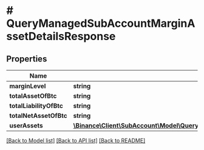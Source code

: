 # # QueryManagedSubAccountMarginAssetDetailsResponse

## Properties

Name | Type | Description | Notes
------------ | ------------- | ------------- | -------------
**marginLevel** | **string** |  | [optional]
**totalAssetOfBtc** | **string** |  | [optional]
**totalLiabilityOfBtc** | **string** |  | [optional]
**totalNetAssetOfBtc** | **string** |  | [optional]
**userAssets** | [**\Binance\Client\SubAccount\Model\QueryManagedSubAccountMarginAssetDetailsResponseUserAssetsInner[]**](QueryManagedSubAccountMarginAssetDetailsResponseUserAssetsInner.md) |  | [optional]

[[Back to Model list]](../../README.md#models) [[Back to API list]](../../README.md#endpoints) [[Back to README]](../../README.md)
